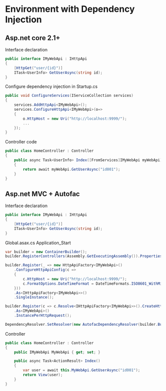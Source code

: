 ﻿# Environment with Dependency Injection

## Asp.net core 2.1+

Interface declaration

```csharp
public interface IMyWebApi : IHttpApi
{
    [HttpGet("user/{id}")]
    ITask<UserInfo> GetUserAsync(string id);
}
```

Configure dependency injection in Startup.cs

```csharp
public void ConfigureServices(IServiceCollection services)
{
    services.AddHttpApi<IMyWebApi>();
    services.ConfigureHttpApi<IMyWebApi>(o=>
    {
        o.HttpHost = new Uri("http://localhost:9999/");
        ...
    });
}
```

Controller code

```csharp
public class HomeController : Controller
{
    public async Task<UserInfo> Index([FromServices]IMyWebApi myWebApi)
    {
        return await myWebApi.GetUserAsync("id001");
    }
}
```

## Asp.net MVC + Autofac

Interface declaration

```csharp
public interface IMyWebApi : IHttpApi
{
    [HttpGet("user/{id}")]
    ITask<UserInfo> GetUserAsync(string id);
}
```

Global.asax.cs Application_Start

```csharp
var builder = new ContainerBuilder();
builder.RegisterControllers(Assembly.GetExecutingAssembly()).PropertiesAutowired();

builder.Register(_ => new HttpApiFactory<IMyWebApi>()
    .ConfigureHttpApiConfig(c =>
    {
        c.HttpHost = new Uri("http://localhost:9999/");
        c.FormatOptions.DateTimeFormat = DateTimeFormats.ISO8601_WithMillisecond;
    }))
    .As<IHttpApiFactory<IMyWebApi>>()
    .SingleInstance();

builder.Register(c => c.Resolve<IHttpApiFactory<IMyWebApi>>().CreateHttpApi())
    .As<IMyWebApi>()
    .InstancePerHttpRequest();

DependencyResolver.SetResolver(new AutofacDependencyResolver(builder.Build()));
```

Controller

```csharp
public class HomeController : Controller
{
    public IMyWebApi MyWebApi { get; set; }

    public async Task<ActionResult> Index()
    {
        var user = await this.MyWebApi.GetUserAsync("id001");
        return View(user);
    }
}
```
